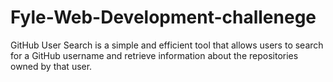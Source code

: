# Fyle-Web-Development-challenege
GitHub User Search is a simple and efficient tool that allows users to search for a GitHub username and retrieve information about the repositories owned by that user. 
